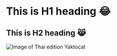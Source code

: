 # This is H1 heading 😂
## This is H2 heading 😹


![Image of Thai edition Yaktocat](https://octodex.github.com/images/yaktocat.png)
